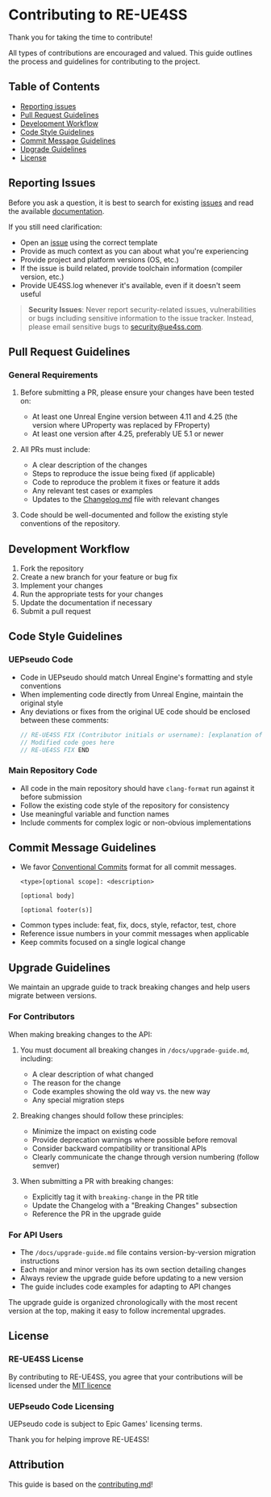 # Contributing to RE-UE4SS

Thank you for taking the time to contribute!

All types of contributions are encouraged and valued. This guide outlines the process and guidelines for contributing to the project.

## Table of Contents

- [Reporting issues](#reporting-issues)
- [Pull Request Guidelines](#pull-request-guidelines)
- [Development Workflow](#development-workflow)
- [Code Style Guidelines](#code-style-guidelines)
- [Commit Message Guidelines](#commit-message-guidelines)
- [Upgrade Guidelines](#upgrade-guidelines)
- [License](#license)

## Reporting Issues

Before you ask a question, it is best to search for existing [issues](https://github.com/UE4SS-RE/RE-UE4SS/issues) and read the available [documentation](https://docs.ue4ss.com/).

If you still need clarification:
- Open an [issue](https://github.com/UE4SS-RE/RE-UE4SS/issues) using the correct template
- Provide as much context as you can about what you're experiencing
- Provide project and platform versions (OS, etc.)
- If the issue is build related, provide toolchain information (compiler version, etc.) 
- Provide UE4SS.log whenever it's available, even if it doesn't seem useful

> **Security Issues**: Never report security-related issues, vulnerabilities or bugs including sensitive information to the issue tracker. Instead, please email sensitive bugs to <security@ue4ss.com>.

## Pull Request Guidelines

### General Requirements

1. Before submitting a PR, please ensure your changes have been tested on:
   - At least one Unreal Engine version between 4.11 and 4.25 (the version where UProperty was replaced by FProperty)
   - At least one version after 4.25, preferably UE 5.1 or newer

2. All PRs must include:
   - A clear description of the changes
   - Steps to reproduce the issue being fixed (if applicable)
   - Code to reproduce the problem it fixes or feature it adds
   - Any relevant test cases or examples
   - Updates to the [Changelog.md](/assets/Changelog.md) file with relevant changes

3. Code should be well-documented and follow the existing style conventions of the repository.

## Development Workflow

1. Fork the repository
2. Create a new branch for your feature or bug fix
3. Implement your changes
4. Run the appropriate tests for your changes
5. Update the documentation if necessary
6. Submit a pull request

## Code Style Guidelines

### UEPseudo Code

- Code in UEPseudo should match Unreal Engine's formatting and style conventions
- When implementing code directly from Unreal Engine, maintain the original style
- Any deviations or fixes from the original UE code should be enclosed between these comments:
  ```cpp
  // RE-UE4SS FIX (Contributor initials or username): [explanation of why the fix is needed]
  // Modified code goes here
  // RE-UE4SS FIX END
  ```


### Main Repository Code

- All code in the main repository should have `clang-format` run against it before submission
- Follow the existing code style of the repository for consistency
- Use meaningful variable and function names
- Include comments for complex logic or non-obvious implementations

## Commit Message Guidelines

- We favor [Conventional Commits](https://www.conventionalcommits.org/) format for all commit messages.
  ```
  <type>[optional scope]: <description>
  
  [optional body]
  
  [optional footer(s)]
  ```
- Common types include: feat, fix, docs, style, refactor, test, chore
- Reference issue numbers in your commit messages when applicable
- Keep commits focused on a single logical change

## Upgrade Guidelines

We maintain an upgrade guide to track breaking changes and help users migrate between versions.

### For Contributors

When making breaking changes to the API:

1. You must document all breaking changes in `/docs/upgrade-guide.md`, including:
   - A clear description of what changed
   - The reason for the change
   - Code examples showing the old way vs. the new way
   - Any special migration steps

2. Breaking changes should follow these principles:
   - Minimize the impact on existing code
   - Provide deprecation warnings where possible before removal
   - Consider backward compatibility or transitional APIs
   - Clearly communicate the change through version numbering (follow semver)

3. When submitting a PR with breaking changes:
   - Explicitly tag it with `breaking-change` in the PR title
   - Update the Changelog with a "Breaking Changes" subsection
   - Reference the PR in the upgrade guide

### For API Users

- The `/docs/upgrade-guide.md` file contains version-by-version migration instructions
- Each major and minor version has its own section detailing changes
- Always review the upgrade guide before updating to a new version
- The guide includes code examples for adapting to API changes

The upgrade guide is organized chronologically with the most recent version at the top, making it easy to follow incremental upgrades.

## License

### RE-UE4SS License
By contributing to RE-UE4SS, you agree that your contributions will be licensed under the [MIT licence](https://github.com/UE4SS-RE/RE-UE4SS/blob/main/LICENSE)

### UEPseudo Code Licensing
UEPseudo code is subject to Epic Games' licensing terms.

Thank you for helping improve RE-UE4SS!

## Attribution
This guide is based on the [contributing.md](https://contributing.md/generator)!